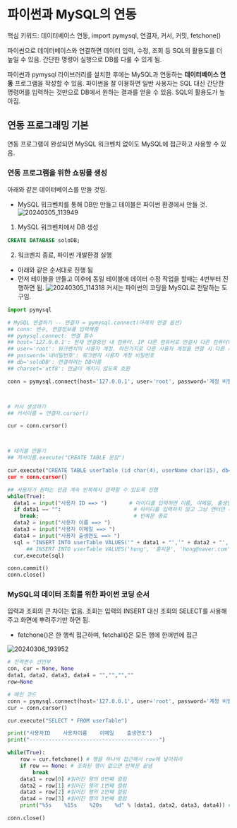 # 파이썬과 MySQL의 연동

핵심 키워드: 데이터베이스 연동, import pymysql, 연결자, 커서, 커밋, fetchone()

파이썬으로 데이터베이스와 연결하면 데이터 입력, 수정, 조회 등 SQL의 활용도를 더 높일 수 있음. 간단한 명령어 실행으로 DB를 다룰 수 있게 됨.

파이썬과 pymysql 라이브러리를 설치한 후에는 MySQL과 연동하는 **데이터베이스 연동** 프로그램을 작성할 수 있음. 파이썬을 잘 이용하면 일반 사용자는 SQL 대신 간단한 명령어를 입력하는 것만으로 DB에서 원하는 결과를 얻을 수 있음. SQL의 활용도가 높아짐.


## 연동 프로그래밍 기본
연동 프로그램이 완성되면 MySQL 워크벤치 없이도 MySQL에 접근하고 사용할 수 있음.

### 연동 프로그램을 위한 쇼핑몰 생성

아래와 같은 데이터베이스를 만들 것임.
- MySQL 워크벤치를 통해 DB만 만들고 테이블은 파이썬 환경에서 만들 것.
![20240305_113949](https://github.com/junhosong0/MySQL/assets/117610783/41b518d0-a8bc-4d44-9e74-fe6cec09fa4b)

1. MySQL 워크벤치에서 DB 생성

```sql
CREATE DATABASE soloDB;
```

2. 워크벤치 종료, 파이썬 개발환경 실행
- 아래와 같은 순서대로 진행 됨
- 먼저 테이블을 만들고 이후에 동일 테이블에 데이터 수정 작업을 할때는 4번부터 진행하면 됨.
![20240305_114318](https://github.com/junhosong0/MySQL/assets/117610783/b246e6aa-9cee-48b0-ad5e-427d213d8b03)
커서는 파이썬의 코딩을 MySQL로 전달하는 도구임.

```python
import pymysql

# MySQL 연결하기 -- 연결자 = pymysql.connect(아래의 연결 옵션)
## conn: 변수, 연결정보를 입력해줌
## pymysql.connect: 연결 함수
## host='127.0.0.1': 현재 연결중인 내 컴퓨터. IP 다른 컴퓨터로 연결시 다른 컴퓨터의 IP를 넣어주면 됨
## user='root': 워크벤치의 사용자 계정. 마찬가지로 다른 사용자 계정을 연결 시 다른 사용자 계정 이름 넣으면 됨.
## password='내비밀번호': 워크벤치 사용자 계정 비밀번호
## db='soloDB': 연결하려는 DB이름
## charset='utf8': 한글이 깨지지 않도록 호환

conn = pymysql.connect(host='127.0.0.1', user='root', password='계정 비밀번호', db='soloDB', charset='utf8')



# 커서 생성하기
## 커서이름 = 연결자.cursor()

cur = conn.cursor()



# 테이블 만들기
## 커서이름.execute("CREATE TABLE 문장")

cur.execute("CREATE TABLE userTable (id char(4), userName char(15), db='soloDB', charset='utf8')
cur = conn.cursor()

## 사용자가 원하는 만큼 계속 반복해서 입력할 수 있도록 진행
while(True):
  data1 = input("사용자 ID ==> ")       # 아이디를 입력하면 이름, 이메일, 출생연도 등 모두 입력
  if data1 == "":                       # 아이디를 입력하지 않고 그냥 엔터만 누르면
    break;                              # 반복문 종료
  data2 = input("사용자 이름 ==> ")
  data3 = input("사용자 이메일 ==> ")
  data4 = input("사용자 출생연도 ==> ")
  sql = "INSERT INTO userTable VALUES('" + data1 + "','" + data2 + "','" + data3 + "'," + data4 + ")" # 위에서 받은 data1, data2, data3, data4를 MySQL INSERT문 안으로 집어 넣은 것 아래와 같은 예시대로 넣어진다는 가정을 할 수 있음. 위에서 받은 data1,2,3은 string으로 들어가야 하는데 입력값 자체만으로는 string으로 인식 하지 못하기 때문에 "','"를 넣어서 스트링으로 감싸줘야 함.
      ## INSERT INTO userTable VALUES('hong', '홍지윤', 'hong@naver.com', 1996)
  cur.execute(sql)

conn.commit()
conn.close()
```



### MySQL의 데이터 조회를 위한 파이썬 코딩 순서
입력과 조회의 큰 차이는 없음. 조회는 입력의 INSERT 대신 조회의 SELECT를 사용해주고 화면에 뿌려주기만 하면 됨.
  - fetchone()은 한 행씩 접근하며, fetchall()은 모든 행에 한꺼번에 접근


![20240306_193952](https://github.com/junhosong0/MySQL/assets/117610783/c75331b4-b858-4606-a9a4-a74c1c084659)


```python
# 전역변수 선언부
con, cur = None, None
data1, data2, data3, data4 = "","","",""
row=None

# 메인 코드
conn = pymysql.connect(host='127.0.0.1', user='root', password='계정 비밀번호', db='soloDB', charset='utf8')
cur = conn.cursor()

cur.execute("SELECT * FROM userTable")

print("사용자ID    사용자이름    이메일    출생연도")
print("-----------------------------------------")

while(True):
    row = cur.fetchone() # 행을 하나씩 접근해서 row에 넣어줘라
    if row == None: # 조회된 행이 없으면 반복문 끝냄
        break
    data1 = row[0] #읽어진 행의 0번째 컬럼
    data2 = row[1] #읽어진 행의 1번째 컬럼
    data3 = row[2] #읽어진 행의 2번째 컬럼
    data4 = row[3] #읽어진 행의 3번째 컬럼
    print("%5s    %15s    %20s    %d" % (data1, data2, data3, data4)) # %5s는 string5글자 %d는 decimal 10진정수. 해당 포멧 없이 data1, data2 등만 프린트하면 튜플 형태로 조회 됨

conn.close()
```
